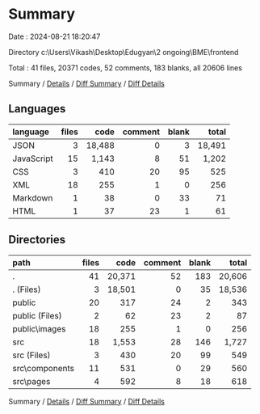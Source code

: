 # Summary

Date : 2024-08-21 18:20:47

Directory c:\\Users\\Vikash\\Desktop\\Edugyan\\2 ongoing\\BME\\frontend

Total : 41 files,  20371 codes, 52 comments, 183 blanks, all 20606 lines

Summary / [Details](details.md) / [Diff Summary](diff.md) / [Diff Details](diff-details.md)

## Languages
| language | files | code | comment | blank | total |
| :--- | ---: | ---: | ---: | ---: | ---: |
| JSON | 3 | 18,488 | 0 | 3 | 18,491 |
| JavaScript | 15 | 1,143 | 8 | 51 | 1,202 |
| CSS | 3 | 410 | 20 | 95 | 525 |
| XML | 18 | 255 | 1 | 0 | 256 |
| Markdown | 1 | 38 | 0 | 33 | 71 |
| HTML | 1 | 37 | 23 | 1 | 61 |

## Directories
| path | files | code | comment | blank | total |
| :--- | ---: | ---: | ---: | ---: | ---: |
| . | 41 | 20,371 | 52 | 183 | 20,606 |
| . (Files) | 3 | 18,501 | 0 | 35 | 18,536 |
| public | 20 | 317 | 24 | 2 | 343 |
| public (Files) | 2 | 62 | 23 | 2 | 87 |
| public\\images | 18 | 255 | 1 | 0 | 256 |
| src | 18 | 1,553 | 28 | 146 | 1,727 |
| src (Files) | 3 | 430 | 20 | 99 | 549 |
| src\\components | 11 | 531 | 0 | 29 | 560 |
| src\\pages | 4 | 592 | 8 | 18 | 618 |

Summary / [Details](details.md) / [Diff Summary](diff.md) / [Diff Details](diff-details.md)